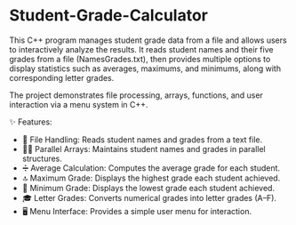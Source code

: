 # Student-Grade-Calculator


This C++ program manages student grade data from a file and allows users to interactively analyze the results. It reads student names and their five grades from a file (NamesGrades.txt), then provides multiple options to display statistics such as averages, maximums, and minimums, along with corresponding letter grades.

The project demonstrates file processing, arrays, functions, and user interaction via a menu system in C++.

✨ Features:

- 📂 File Handling: Reads student names and grades from a text file.
- 👨‍🎓 Parallel Arrays: Maintains student names and grades in parallel structures.
- ➗ Average Calculation: Computes the average grade for each student.
- 🔝 Maximum Grade: Displays the highest grade each student achieved.
- 🔻 Minimum Grade: Displays the lowest grade each student achieved.
- 🎓 Letter Grades: Converts numerical grades into letter grades (A–F).
- 🖥️ Menu Interface: Provides a simple user menu for interaction.
